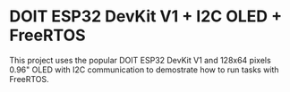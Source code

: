 # DOIT ESP32 DevKit V1 + I2C OLED + FreeRTOS
This project uses the popular DOIT ESP32 DevKit V1 and 128x64 pixels 0.96" OLED with I2C communication to demostrate how to run tasks with FreeRTOS.
